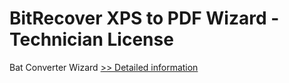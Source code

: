 # BitRecover XPS to PDF Wizard - Technician License
Bat Converter Wizard
[>> Detailed information](https://secure.shareit.com/shareit/product.html?productid=300953487&affiliateid=200057808)